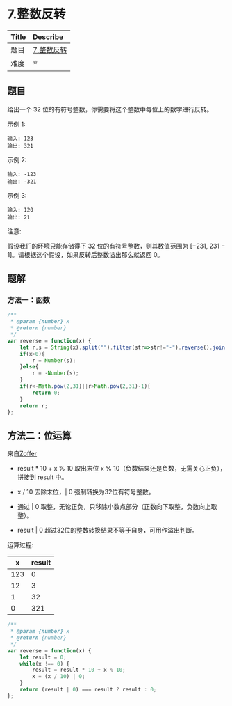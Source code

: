 # 7.整数反转

| Title | Describe                                                                                                 |
| :---- | :------------------------------------------------------------------------------------------------------- |
| 题目  | [7.整数反转](https://leetcode-cn.com/problems/reverse-integer/) |
| 难度  | ⭐                                                                                                    |

## 题目

给出一个 32 位的有符号整数，你需要将这个整数中每位上的数字进行反转。

示例 1:

```
输入: 123
输出: 321
```

示例 2:

```
输入: -123
输出: -321
```

示例 3:
```
输入: 120
输出: 21
```

注意:

假设我们的环境只能存储得下 32 位的有符号整数，则其数值范围为 [−231,  231 − 1]。请根据这个假设，如果反转后整数溢出那么就返回 0。

## 题解

### 方法一：函数

```javascript
/**
 * @param {number} x
 * @return {number}
 */
var reverse = function(x) {
    let r,s = String(x).split("").filter(str=>str!="-").reverse().join("");
    if(x>0){
        r = Number(s);
    }else{
        r = -Number(s);
    }
    if(r<-Math.pow(2,31)||r>Math.pow(2,31)-1){
        return 0;
    }
    return r;
};
```

## 方法二：位运算

来自[Zoffer](https://leetcode-cn.com/problems/reverse-integer/solutiobn/wei-yun-suan-ji-jian-jie-fa-by-ijzqardmbd/)

- result * 10 + x % 10 取出末位 x % 10（负数结果还是负数，无需关心正负），拼接到 result 中。

- x / 10 去除末位，| 0 强制转换为32位有符号整数。

- 通过 | 0 取整，无论正负，只移除小数点部分（正数向下取整，负数向上取整）。

- result | 0 超过32位的整数转换结果不等于自身，可用作溢出判断。

运算过程:

| x | result|
| -- | -- |
| 123 | 0 |
| 12 | 3 |
| 1	| 32 |
| 0	| 321 |

```javascript
/**
 * @param {number} x
 * @return {number}
 */
var reverse = function(x) {
    let result = 0;
    while(x !== 0) {
        result = result * 10 + x % 10;
        x = (x / 10) | 0;
    }
    return (result | 0) === result ? result : 0;
};
```
